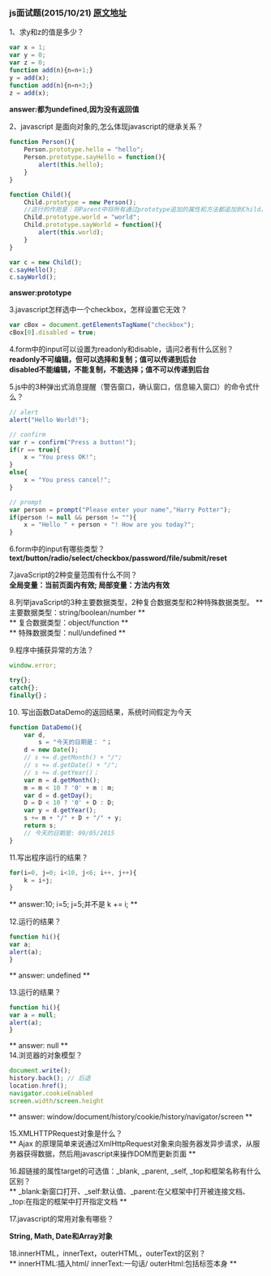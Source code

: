 ### js面试题(2015/10/21) [原文地址](http://www.cnblogs.com/joetao/articles/1967017.html)

1、求y和z的值是多少？
```javascript
var x = 1;
var y = 0;
var z = 0;
function add(n){n=n+1;}
y = add(x);
function add(n){n=n+3;}
z = add(x);
```
**answer:都为undefined,因为没有返回值**<br>

2、javascript 是面向对象的,怎么体现javascript的继承关系？
```javascript
function Person(){
    Person.prototype.hello = "hello";
    Person.prototype.sayHello = function(){
        alert(this.hello);
    } 
}

function Child(){
    Child.prototype = new Person();
    //这行的作用是：将Parent中将所有通过prototype追加的属性和方法都追加到Child，从而实现了继承
    Child.prototype.world = "world";
    Child.prototype.sayWorld = function(){
        alert(this.world);
    }
}

var c = new Child();
c.sayHello();
c.sayWorld();
```
**answer:prototype**<br>

3.javascript怎样选中一个checkbox，怎样设置它无效？
```javascript
var cBox = document.getElementsTagName("checkbox");
cBox[0].disabled = true;
```

4.form中的input可以设置为readonly和disable，请问2者有什么区别？<br>
**readonly不可编辑，但可以选择和复制；值可以传递到后台**<br>
**disabled不能编辑，不能复制，不能选择；值不可以传递到后台**<br>

5.js中的3种弹出式消息提醒（警告窗口，确认窗口，信息输入窗口）的命令式什么？
```javascript
// alert
alert("Hello World!");

// confirm
var r = confirm("Press a button!");
if(r == true){
    x = "You press OK!";
}
else{
    x = "You press cancel!";
}

// prompt
var person = prompt("Please enter your name","Harry Potter");
if(person != null && person != ""){
    x = "Hello " + person + "! How are you today?";
}
```

6.form中的input有哪些类型？<br>
**text/button/radio/select/checkbox/password/file/submit/reset**

7.javaScript的2种变量范围有什么不同？<br>
**全局变量：当前页面内有效; 局部变量：方法内有效**

8.列举javaScript的3种主要数据类型，2种复合数据类型和2种特殊数据类型。
** 主要数据类型：string/boolean/number ** <br>
** 复合数据类型：object/function ** <br>
** 特殊数据类型：null/undefined ** <br>

9.程序中捕获异常的方法？
```javascript
window.error;

try{};
catch{};
finally{}；
```

10. 写出函数DataDemo的返回结果，系统时间假定为今天
```javascript
function DataDemo(){
    var d,
        s = "今天的日期是： "；
    d = new Date();
    // s += d.getMonth() + "/";
    // s += d.getDate() + "/";
    // s += d.getYear()；
    var m = d.getMonth();
    m = m < 10 ? '0' + m : m;
    var d = d.getDay();
    D = D < 10 ? '0' + D : D;
    var y = d.getYear();
    s += m + "/" + D + "/" + y;
    return s;
    // 今天的日期是: 09/05/2015
}
```

11.写出程序运行的结果？
```javascript
for(i=0, j=0; i<10, j<6; i++, j++){
    k = i+j;
} 
```
** answer:10; i=5; j=5;并不是 k += i; ** <br>

12.运行的结果？
```javascript
function hi(){
var a;
alert(a);
}
```
** answer: undefined ** <br>

13.运行的结果？
```javascript
function hi(){
var a = null;
alert(a);
}
```
** answer: null ** <br>
14.浏览器的对象模型？
```javascript
document.write();
history.back(); // 后退
location.href();
navigator.cookieEnabled
screen.width/screen.height
```
** answer: window/document/history/cookie/history/navigator/screen ** <br>

15.XMLHTTPRequest对象是什么？ <br>
** Ajax 的原理简单来说通过XmlHttpRequest对象来向服务器发异步请求，从服务器获得数据，然后用javascript来操作DOM而更新页面 **<br>

16.超链接的属性target的可选值：_blank, _parent, _self, _top和框架名称有什么区别？<br>
** _blank:新窗口打开、_self:默认值、_parent:在父框架中打开被连接文档、_top:在指定的框架中打开指定文档 ** <br>

17.javascript的常用对象有哪些？<br>

**String, Math, Date和Array对象** <br>

18.innerHTML，innerText，outerHTML，outerText的区别？ <br>
** innerHTML:插入html/ innerText:一句话/ outerHtml:包括标签本身 **







































